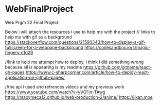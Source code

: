 # WebFinalProject
Web Prgm 22 Final Project


Below i will attach the resources i use to help me with the project 
// links to help me with gif as a background
https://stackoverflow.com/questions/21590343/how-to-display-a-gif-fullscreen-for-a-webpage-background
https://codesandbox.io/s/magic-fingers-c1o29 

//link to help me attempt how to deploy, i think i did something wrong because all is appearing is my readme
https://github.com/gitname/react-gh-pages
https://www.c-sharpcorner.com/article/how-to-deploy-react-application-on-github-pages/

//the api i used and refrences videos and my previous work 
https://www.youtube.com/watch?v=yVGFvr-TAwg
https://macymeca12.github.io/web-production-2/anime/
https://jikan.moe
